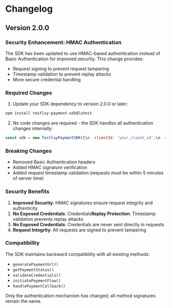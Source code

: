 # Changelog

## Version 2.0.0

### Security Enhancement: HMAC Authentication

The SDK has been updated to use HMAC-based authentication instead of Basic Authentication for improved security. This change provides:

- Request signing to prevent request tampering
- Timestamp validation to prevent replay attacks
- More secure credential handling

### Required Changes

1. Update your SDK dependency to version 2.0.0 or later:

```bash
npm install testluy-payment-sdk@latest
```

2. No code changes are required - the SDK handles all authentication changes internally:

```javascript
const sdk = new TestluyPaymentSDK({\n  clientId: 'your_client_id',\n  secretKey: 'your_secret_key'\n});
```

### Breaking Changes

- Removed Basic Authentication headers
- Added HMAC signature verification
- Added request timestamp validation (requests must be within 5 minutes of server time)

### Security Benefits

1. **Improved Security**: HMAC signatures ensure request integrity and authenticity
2. **No Exposed Credentials**: Credentials**Replay Protection**: Timestamp validation prevents replay attacks
3. **No Exposed Credentials**: Credentials are never sent directly in requests
4. **Request Integrity**: All requests are signed to prevent tampering

### Compatibility

The SDK maintains backward compatibility with all existing methods:

- `generatePaymentUrl()`
- `getPaymentStatus()`
- `validateCredentials()`
- `initiatePaymentFlow()`
- `handlePaymentCallback()`

Only the authentication mechanism has changed; all method signatures remain the same.
